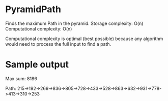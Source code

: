 # PyramidPath
Finds the maximum Path in the pyramid.
Storage complexity: O(n)
Computational complexity: O(n)

Computational complexity is optimal (best possible) because any algorithm would need to process the full input to find a path.

# Sample output
Max sum: 8186

Path: 215->192->269->836->805->728->433->528->863->632->931->778->413->310->253